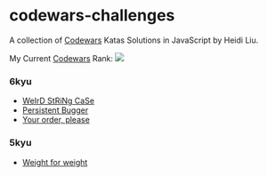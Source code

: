 # codewars-challenges

A collection of [Codewars](https://www.codewars.com) Katas Solutions in JavaScript by Heidi Liu.

My Current [Codewars]((https://www.codewars.com/users/Heidi-Liu)) Rank: ![](https://www.codewars.com/users/Heidi-Liu/badges/large)

### 6kyu

+ [WeIrD StRiNg CaSe](https://www.codewars.com/kata/52b757663a95b11b3d00062d)
+ [Persistent Bugger](https://www.codewars.com/kata/55bf01e5a717a0d57e0000ec)
+ [Your order, please](https://www.codewars.com/kata/55c45be3b2079eccff00010f)

### 5kyu

+ [Weight for weight](https://www.codewars.com/kata/55c6126177c9441a570000cc)
